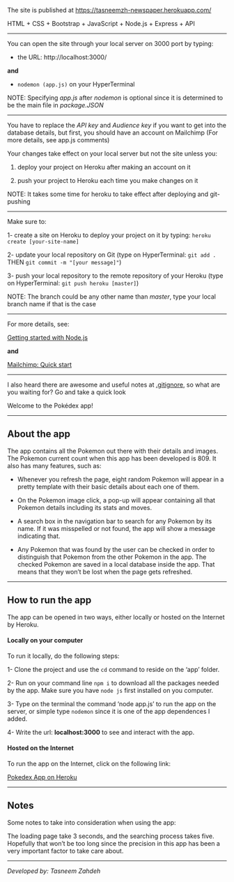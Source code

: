 The site is published at https://tasneemzh-newspaper.herokuapp.com/

HTML + CSS + Bootstrap + JavaScript + Node.js + Express + API

-----------------

You can open the site through your local server on 3000 port by typing:

- the URL: http://localhost:3000/

**and**

- `nodemon (app.js)` on your HyperTerminal

NOTE: Specifying *app.js* after *nodemon* is optional since it is determined to be the main file in *package.JSON*

-----------------

You have to replace the *API key* and *Audience key* if you want to get into the database details, but first, you should have an account on Mailchimp (For more details, see app.js comments)

Your changes take effect on your local server but not the site unless you:

1) deploy your project on Heroku after making an account on it

2) push your project to Heroku each time you make changes on it

NOTE: It takes some time for heroku to take effect after deploying and git-pushing

-----------------

Make sure to:

1- create a site on Heroku to deploy your project on it by typing: `heroku create [your-site-name]`

2- update your local repository on Git (type on HyperTerminal: `git add .` THEN `git commit -m "[your message]"`)

3- push your local repository to the remote repository of your Heroku (type on HyperTerminal: `git push heroku [master]`)

NOTE: The branch could be any other name than *master*, type your local branch name if that is the case

-----------------

For more details, see:

[Getting started with Node.js](https://devcenter.heroku.com/articles/getting-started-with-nodejs)

**and**

[Mailchimp: Quick start](https://mailchimp.com/developer/marketing/guides/quick-start/)

-----------------

I also heard there are awesome and useful notes at [.gitignore](https://github.com/TasneemZh/Newspaper-SignUp/blob/main/.gitignore), so what are you waiting for? Go and take a quick look






Welcome to the Pokédex app!

-----------------

## About the app

The app contains all the Pokemon out there with their details and images. The Pokemon current count when this app has been developed is 809. It also has many features, such as:

* Whenever you refresh the page, eight random Pokemon will appear in a pretty template with their basic details about each one of them.

* On the Pokemon image click, a pop-up will appear containing all that Pokemon details including its stats and moves.

* A search box in the navigation bar to search for any Pokemon by its name. If it was misspelled or not found, the app will show a message indicating that.

* Any Pokemon that was found by the user can be checked in order to distinguish that Pokemon from the other Pokemon in the app. The checked Pokemon are saved in a local database inside the app. That means that they won’t be lost when the page gets refreshed.

-----------------

## How to run the app

The app can be opened in two ways, either locally or hosted on the Internet by Heroku.

#### Locally on your computer

To run it locally, do the following steps:

1- Clone the project and use the `cd` command to reside on the ‘app’ folder.

2- Run on your command line `npm i` to download all the packages needed by the app. Make sure you have `node js` first installed on you computer.

3- Type on the terminal the command ‘node app.js’ to run the app on the server, or simple type `nodemon` since it is one of the app dependences I added.

4- Write the url: **localhost:3000** to see and interact with the app.

#### Hosted on the Internet

To run the app on the Internet, click on the following link:

[Pokedex App on Heroku](https://pokedex-tasneem.herokuapp.com/)

-----------------

## Notes

Some notes to take into consideration when using the app:

The loading page take 3 seconds, and the searching process takes five. Hopefully that won’t be too long since the precision in this app has been a very important factor to take care about.

-----------------

_Developed by: Tasneem Zahdeh_
